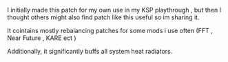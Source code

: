 I initially made this patch for my own use in my KSP playthrough , but then I thought others might also find patch like this useful so im sharing it.

It cointains mostly rebalancing patches for some mods i use often (FFT , Near Future , KARE ect )

Additionally, it significantly buffs all system heat radiators.
